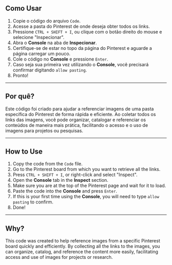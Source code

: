 ## Como Usar

1. Copie o código do arquivo `Code`.
2. Acesse a pasta do Pinterest de onde deseja obter todos os links.
3. Pressione `CTRL + SHIFT + I`, ou clique com o botão direito do mouse e selecione "Inspecionar".
4. Abra o **Console** na aba de **Inspecionar**.
5. Certifique-se de estar no topo da página do Pinterest e aguarde a página carregar um pouco.
6. Cole o código no **Console** e pressione `Enter`.
7. Caso seja sua primeira vez utilizando o **Console**, você precisará confirmar digitando `allow pasting`.
8. Pronto!

---

## Por quê?

Este código foi criado para ajudar a referenciar imagens de uma pasta específica do Pinterest de forma rápida e eficiente. Ao coletar todos os links das imagens, você pode organizar, catalogar e referenciar os conteúdos de maneira mais prática, facilitando o acesso e o uso de imagens para projetos ou pesquisas.

---

## How to Use

1. Copy the code from the `Code` file.
2. Go to the Pinterest board from which you want to retrieve all the links.
3. Press `CTRL + SHIFT + I`, or right-click and select "Inspect".
4. Open the **Console** tab in the **Inspect** section.
5. Make sure you are at the top of the Pinterest page and wait for it to load.
6. Paste the code into the **Console** and press `Enter`.
7. If this is your first time using the **Console**, you will need to type `allow pasting` to confirm.
8. Done!

---

## Why?

This code was created to help reference images from a specific Pinterest board quickly and efficiently. By collecting all the links to the images, you can organize, catalog, and reference the content more easily, facilitating access and use of images for projects or research.
